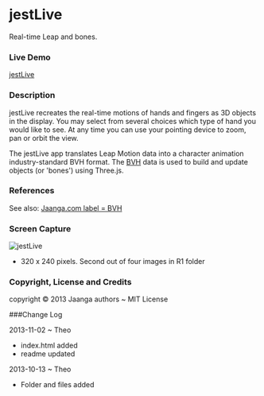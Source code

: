 jestLive
========
Real-time Leap and bones.

### Live Demo

[jestLive]( http://jaanga.github.io/gestification/cookbook/jest-live/r1/jest-live.html)

### Description

jestLive recreates the real-time motions of hands and fingers as 3D objects in the display. 
You may select from several choices which type of hand you would like to see.
At any time you can use your pointing device to zoom, pan or orbit the view.

The jestLive app translates Leap Motion data into a character animation industry-standard BVH format.
The [BVH](http://en.wikipedia.org/wiki/Biovision_Hierarchy) data is used to build and update objects (or 'bones') using Three.js.


### References

See also: [Jaanga.com label = BVH](http://www.jaanga.com/search/label/BVH)

### Screen Capture

![jestLive](http://jaanga.github.io/gestification/cookbook/jest-live/r1/jest-live-screen-grab-320x240.png)

* 320 x 240 pixels. Second out of four images in R1 folder


### Copyright, License and Credits
copyright &copy; 2013 Jaanga authors ~ MIT License


###Change Log

2013-11-02 ~ Theo

* index.html added
* readme updated

2013-10-13 ~ Theo  

* Folder and files added